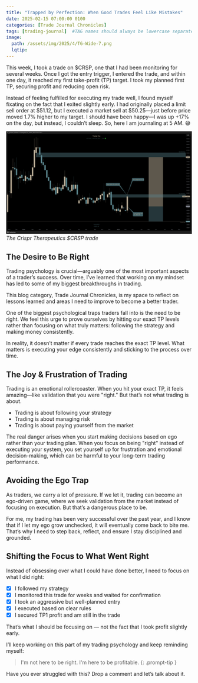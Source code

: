 ```yaml
---
title: "Trapped by Perfection: When Good Trades Feel Like Mistakes"
date: 2025-02-15 07:00:00 0100
categories: [Trade Journal Chronicles]
tags: [trading-journal]  #TAG names should always be lowercase separated by comma
image: 
  path: /assets/img/2025/4/TG-Wide-7.png
  lqtip: 
---
```



This week, I took a trade on $CRSP, one that I had been monitoring for several weeks. Once I got the entry trigger, I entered the trade, and within one day, it reached my first take-profit (TP) target. I took my planned first TP, securing profit and reducing open risk.

Instead of feeling fulfilled for executing my trade well, I found myself fixating on the fact that I exited slightly early. I had originally placed a limit sell order at $51.12, but I executed a market sell at $50.25—just before price moved 1.7% higher to my target. I should have been happy—I was up +17% on the day, but instead, I couldn’t sleep. So, here I am journaling at 5 AM. 😅

![Crispr Therapeutics Trade](/assets/img/2025/4/TG-Chronicles-CRSP.png)
*The Crispr Therapeutics $CRSP trade*

## The Desire to Be Right

Trading psychology is crucial—arguably one of the most important aspects of a trader’s success. Over time, I’ve learned that working on my mindset has led to some of my biggest breakthroughs in trading.

This blog category, Trade Journal Chronicles, is my space to reflect on lessons learned and areas I need to improve to become a better trader.

One of the biggest psychological traps traders fall into is the need to be right. We feel this urge to prove ourselves by hitting our exact TP levels rather than focusing on what truly matters: following the strategy and making money consistently.

In reality, it doesn’t matter if every trade reaches the exact TP level. What matters is executing your edge consistently and sticking to the process over time.

## The Joy & Frustration of Trading

Trading is an emotional rollercoaster. When you hit your exact TP, it feels amazing—like validation that you were "right." But that’s not what trading is about.

- Trading is about following your strategy
- Trading is about managing risk
- Trading is about paying yourself from the market

The real danger arises when you start making decisions based on ego rather than your trading plan. When you focus on being "right" instead of executing your system, you set yourself up for frustration and emotional decision-making, which can be harmful to your long-term trading performance.

## Avoiding the Ego Trap

As traders, we carry a lot of pressure. If we let it, trading can become an ego-driven game, where we seek validation from the market instead of focusing on execution. But that’s a dangerous place to be.

For me, my trading has been very successful over the past year, and I know that if I let my ego grow unchecked, it will eventually come back to bite me. That’s why I need to step back, reflect, and ensure I stay disciplined and grounded.

## Shifting the Focus to What Went Right
Instead of obsessing over what I could have done better, I need to focus on what I did right:

- [x] I followed my strategy
- [x] I monitored this trade for weeks and waited for confirmation
- [x] I took an aggressive but well-planned entry
- [x] I executed based on clear rules
- [x] I secured TP1 profit and am still in the trade

That’s what I should be focusing on — not the fact that I took profit slightly early.

I’ll keep working on this part of my trading psychology and keep reminding myself: 

> I'm not here to be right. I'm here to be profitable.
{: .prompt-tip }

Have you ever struggled with this? Drop a comment and let’s talk about it.

<script src="https://giscus.app/client.js"
        data-repo="tradergu/tradergu.github.io-comments"
        data-repo-id="R_kgDOOJkYuA"
        data-category="General"
        data-category-id="DIC_kwDOOJkYuM4CoG-6"
        data-mapping="pathname"
        data-strict="0"
        data-reactions-enabled="1"
        data-emit-metadata="0"
        data-input-position="top"
        data-theme="preferred_color_scheme"
        data-lang="en"
        crossorigin="anonymous"
        async>
</script>
